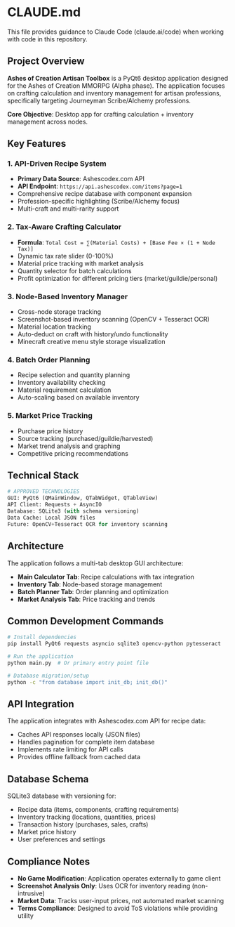 # CLAUDE.md

This file provides guidance to Claude Code (claude.ai/code) when working with code in this repository.

## Project Overview

**Ashes of Creation Artisan Toolbox** is a PyQt6 desktop application designed for the Ashes of Creation MMORPG (Alpha phase). The application focuses on crafting calculation and inventory management for artisan professions, specifically targeting Journeyman Scribe/Alchemy professions.

**Core Objective**: Desktop app for crafting calculation + inventory management across nodes.

## Key Features

### 1. API-Driven Recipe System
- **Primary Data Source**: Ashescodex.com API
- **API Endpoint**: `https://api.ashescodex.com/items?page=1`
- Comprehensive recipe database with component expansion
- Profession-specific highlighting (Scribe/Alchemy focus)
- Multi-craft and multi-rarity support

### 2. Tax-Aware Crafting Calculator
- **Formula**: `Total Cost = ∑(Material Costs) + [Base Fee × (1 + Node Tax)]`
- Dynamic tax rate slider (0-100%)
- Material price tracking with market analysis
- Quantity selector for batch calculations
- Profit optimization for different pricing tiers (market/guildie/personal)

### 3. Node-Based Inventory Manager
- Cross-node storage tracking
- Screenshot-based inventory scanning (OpenCV + Tesseract OCR)
- Material location tracking
- Auto-deduct on craft with history/undo functionality
- Minecraft creative menu style storage visualization

### 4. Batch Order Planning
- Recipe selection and quantity planning
- Inventory availability checking
- Material requirement calculation
- Auto-scaling based on available inventory

### 5. Market Price Tracking
- Purchase price history
- Source tracking (purchased/guildie/harvested)
- Market trend analysis and graphing
- Competitive pricing recommendations

## Technical Stack

```python
# APPROVED TECHNOLOGIES
GUI: PyQt6 (QMainWindow, QTabWidget, QTableView)
API Client: Requests + AsyncIO
Database: SQLite3 (with schema versioning)
Data Cache: Local JSON files
Future: OpenCV+Tesseract OCR for inventory scanning
```

## Architecture

The application follows a multi-tab desktop GUI architecture:
- **Main Calculator Tab**: Recipe calculations with tax integration
- **Inventory Tab**: Node-based storage management
- **Batch Planner Tab**: Order planning and optimization
- **Market Analysis Tab**: Price tracking and trends

## Common Development Commands

```bash
# Install dependencies
pip install PyQt6 requests asyncio sqlite3 opencv-python pytesseract

# Run the application
python main.py  # Or primary entry point file

# Database migration/setup
python -c "from database import init_db; init_db()"
```

## API Integration

The application integrates with Ashescodex.com API for recipe data:
- Caches API responses locally (JSON files)
- Handles pagination for complete item database
- Implements rate limiting for API calls
- Provides offline fallback from cached data

## Database Schema

SQLite3 database with versioning for:
- Recipe data (items, components, crafting requirements)
- Inventory tracking (locations, quantities, prices)
- Transaction history (purchases, sales, crafts)
- Market price history
- User preferences and settings

## Compliance Notes

- **No Game Modification**: Application operates externally to game client
- **Screenshot Analysis Only**: Uses OCR for inventory reading (non-intrusive)
- **Market Data**: Tracks user-input prices, not automated market scanning
- **Terms Compliance**: Designed to avoid ToS violations while providing utility